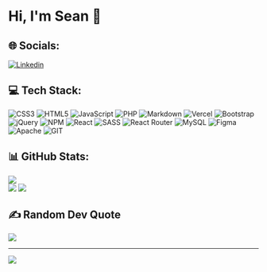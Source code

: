 # Hi, I'm Sean 👋

## 🌐 Socials:
[![Linkedin](https://img.shields.io/badge/Linkedin-0A66C2?style=for-the-badge&logo=linkedin&logoColor=white)](https://www.linkedin.com/in/seanbuckle/)
## 💻 Tech Stack:
![CSS3](https://img.shields.io/badge/css3-1572B6?style=for-the-badge&logo=css3&logoColor=white) ![HTML5](https://img.shields.io/badge/html5-E34F26?style=for-the-badge&logo=html5&logoColor=white) ![JavaScript](https://img.shields.io/badge/javascript-333333?style=for-the-badge&logo=javascript&logoColor=%23F7DF1E) ![PHP](https://img.shields.io/badge/php-777BB4?style=for-the-badge&logo=php&logoColor=white) ![Markdown](https://img.shields.io/badge/markdown-000000?style=for-the-badge&logo=markdown&logoColor=white) ![Vercel](https://img.shields.io/badge/vercel-000000?style=for-the-badge&logo=vercel&logoColor=white) ![Bootstrap](https://img.shields.io/badge/bootstrap-7952B3?style=for-the-badge&logo=bootstrap&logoColor=white) ![jQuery](https://img.shields.io/badge/jquery-0769AD?style=for-the-badge&logo=jquery&logoColor=white) ![NPM](https://img.shields.io/badge/npm-333333?style=for-the-badge&logo=npm&logoColor=CB3837) ![React](https://img.shields.io/badge/react-333333?style=for-the-badge&logo=react&logoColor=61DAFB) ![SASS](https://img.shields.io/badge/sass-CC6699?style=for-the-badge&logo=SASS&logoColor=white) ![React Router](https://img.shields.io/badge/React_Router-CA4245?style=for-the-badge&logo=react-router&logoColor=white) ![MySQL](https://img.shields.io/badge/mysql-4479A1?style=for-the-badge&logo=mysql&logoColor=white) 	![Figma](https://img.shields.io/badge/figma-F24E1E?style=for-the-badge&logo=figma&logoColor=white) ![Apache](https://img.shields.io/badge/apache-D22128?style=for-the-badge&logo=apache&logoColor=white) ![GIT](https://img.shields.io/badge/git-333333?style=for-the-badge&logo=git&logoColor=F05032)
## 📊 GitHub Stats:
![](https://github-readme-stats.vercel.app/api/top-langs/?username=seanbuckle&theme=react&hide_border=true&include_all_commits=true&count_private=false&layout=compact)<br/>
![](https://github-readme-stats.vercel.app/api?username=seanbuckle&theme=react&hide_border=true&include_all_commits=true&count_private=false)
![](https://github-readme-streak-stats.herokuapp.com/?user=seanbuckle&theme=react&hide_border=true)<br/>
## ✍️ Random Dev Quote
![](https://quotes-github-readme.vercel.app/api?type=horizontal&theme=dark)

---
[![](https://visitcount.itsvg.in/api?id=seanbuckle&icon=0&color=1)](https://visitcount.itsvg.in)

<!-- Proudly created with GPRM ( https://gprm.itsvg.in ) -->
